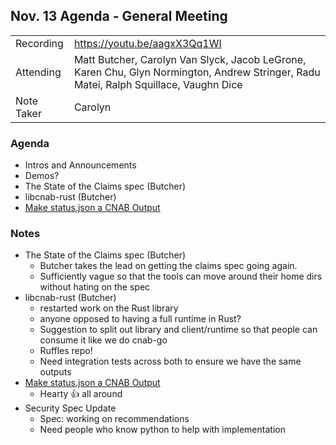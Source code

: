 ## **Nov. 13 Agenda - General Meeting**

|  |  | 
| -------- | -------- |
| Recording  | https://youtu.be/aagxX3Qq1WI |
| Attending  | Matt Butcher, Carolyn Van Slyck, Jacob LeGrone, Karen Chu, Glyn Normington, Andrew Stringer,  Radu Matei, Ralph Squillace, Vaughn Dice |
| Note Taker | Carolyn |

### Agenda

- Intros and Announcements
- Demos?
- The State of the Claims spec (Butcher)
- libcnab-rust (Butcher)
- [Make status.json a CNAB Output](https://github.com/deislabs/cnab-spec/pull/290)

### Notes

- The State of the Claims spec (Butcher)
    - Butcher takes the lead on getting the claims spec going again.
    - Sufficiently vague so that the tools can move around their home dirs without hating on the spec
- libcnab-rust (Butcher)
    - restarted work on the Rust library
    - anyone opposed to having a full runtime in Rust?
    - Suggestion to split out library and client/runtime so that people can consume it like we do cnab-go
    - Ruffles repo!
    - Need integration tests across both to ensure we have the same outputs
- [Make status.json a CNAB Output](https://github.com/deislabs/cnab-spec/pull/290)
    - Hearty 👍 all around 
- Security Spec Update
    - Spec: working on recommendations
    - Need people who know python to help with implementation 


